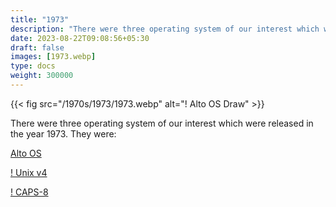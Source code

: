 ```yaml
---
title: "1973"
description: "There were three operating system of our interest which were released in the year 1973. They were:"
date: 2023-08-22T09:08:56+05:30
draft: false
images: [1973.webp]
type: docs
weight: 300000
---
```


{{< fig src="/1970s/1973/1973.webp" alt="! Alto OS Draw" >}}

There were three operating system of our interest which were released in the year 1973. They were:

<section class="section section-sm">
  <div class="container">
    <div class="row justify-content-center text-center">
      <div class="col-lg-5">
        <p><a class="btn btn-primary btn-lg px-4 mb-1" href="alto-os/" role="button">Alto OS</a></p>
      </div>
      <div class="col-lg-5">
        <p><a class="btn btn-primary btn-lg px-4 mb-1" href="unix-v4/" role="button">! Unix v4</a></p>
      </div>
      <div class="col-lg-5">
        <p><a class="btn btn-primary btn-lg px-4 mb-1" href="caps-8/" role="button">! CAPS-8</a></p>
      </div>
    </div>
  </div>
</section>
